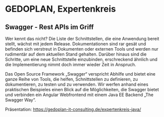 # GEDOPLAN, Expertenkreis

## Swagger - Rest APIs im Griff

Wer kennt das nicht? Die Liste der Schnittstellen, die eine Anwendung bereit stellt, wächst mit jedem Release. Dokumentationen sind rar gesät und befinden sich verstreut in Dokumenten oder externen Tools und werden nur rudimentär auf dem aktuellen Stand gehalten. Darüber hinaus sind die Schritte, um eine neue Schnittstelle einzubinden, erschreckend ähnlich und die Implementierung nimmt doch immer wieder Zeit in Anspruch.

Das Open Source Framework „Swagger“ verspricht Abhilfe und bietet eine ganze Reihe von Tools, die helfen, Schnittstellen zu definieren, zu dokumentieren, zu testen und zu verwenden. Wir werfen anhand eines praktischen Beispieles einen Blick auf die Möglichkeiten, die Swagger bietet und verbinden ein Angular Webfrontend mit einem Java EE Backend „The Swagger Way“.

Präsentation:
https://gedoplan-it-consulting.de/expertenkreis-java/
